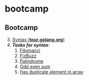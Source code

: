 # bootcamp

Bootcamp
----------

3. [Syntax (**tour.golang.org**)](https://github.com/BSardorbek/bootcamp/tree/main/tour.golang.org)
4. **_Tasks for syntax_**:
    1. [Fibonacci](https://github.com/BSardorbek/bootcamp/blob/main/Tasks_for_syntax/Fibonacci.go)
    2. [FizBuzz](https://github.com/BSardorbek/bootcamp/blob/main/Tasks_for_syntax/FizzBuzz.go)
    3. [Palindrome](https://github.com/BSardorbek/bootcamp/blob/main/Tasks_for_syntax/Palindrome.go)
    4. [Odd even sum](https://github.com/BSardorbek/bootcamp/blob/main/Tasks_for_syntax/OddEvenSum.go)
    5. [Has duplicate element in array](https://github.com/BSardorbek/bootcamp/blob/main/Tasks_for_syntax/HasDuplicateElementInArray.go)
